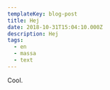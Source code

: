 ```yaml
---
templateKey: blog-post
title: Hej
date: 2018-10-31T15:04:10.000Z
description: Hej
tags:
  - en
  - massa
  - text
---
```

Cool.
